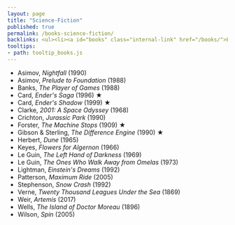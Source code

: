 ```yaml
---
layout: page
title: "Science-Fiction"
published: true
permalink: /books-science-fiction/
backlinks: <ul><li><a id="books" class="internal-link" href="/books/">Books</a></li></ul>
tooltips: 
- path: tooltip_books.js
---
```


* Asimov, *Nightfall* (1990)
* Asimov, *Prelude to Foundation* (1988)
* Banks, *The Player of Games* (1988)
* Card, *Ender's Saga* (1996) ★
* Card, *Ender's Shadow* (1999) ★
* Clarke, *2001: A Space Odyssey* (1968)
* Crichton, *Jurassic Park* (1990)
* Forster, *The Machine Stops* (1909) ★
* Gibson & Sterling, *The Difference Engine* (1990) ★
* Herbert, *Dune* (1965)
* Keyes, *Flowers for Algernon* (1966)
* Le Guin, *The Left Hand of Darkness* (1969)
* Le Guin, *The Ones Who Walk Away from Omelas* (1973)
* Lightman, *Einstein's Dreams* (1992)
* Patterson, *Maximum Ride* (2005)
* Stephenson, *Snow Crash* (1992)
* Verne, *Twenty Thousand Leagues Under the Sea* (1869)
* Weir, *Artemis* (2017)
* Wells, *The Island of Doctor Moreau* (1896)
* Wilson, *Spin* (2005)
